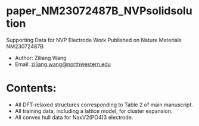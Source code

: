 # paper_NM23072487B_NVPsolidsolution
Supporting Data for NVP Electrode Work Published on Nature Materials NM23072487B

- Author: Ziliang Wang
- Email: ziliang.wang@northwestern.edu

# Contents:
- All DFT-relaxed structures corresponding to Table 2 of main manuscript.
- All training data, including a lattice model, for cluster expansion.
- All convex hull data for NaxV2(PO4)3 electrode.
